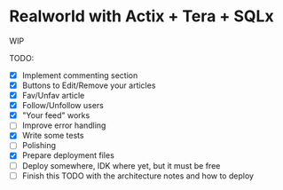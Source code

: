 # Realworld with Actix + Tera + SQLx

WIP

TODO:
- [x] Implement commenting section
- [x] Buttons to Edit/Remove your articles
- [x] Fav/Unfav article
- [x] Follow/Unfollow users
- [x] "Your feed" works
- [ ] Improve error handling
- [x] Write some tests
- [ ] Polishing
- [x] Prepare deployment files
- [ ] Deploy somewhere, IDK where yet, but it must be free
- [ ] Finish this TODO with the architecture notes and how to deploy
